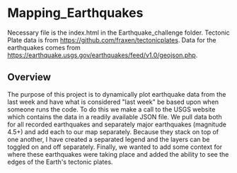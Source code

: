 # Mapping_Earthquakes
Necessary file is the index.html in the Earthquake_challenge folder.
Tectonic Plate data is from https://github.com/fraxen/tectonicplates.
Data for the earthquakes comes from https://earthquake.usgs.gov/earthquakes/feed/v1.0/geojson.php.

## Overview
The purpose of this project is to dynamically plot earthquake data from the last week and have what is considered "last week" be based upon when someone runs the code.  To do this we make a call to the USGS website which contains the data in a readily available JSON file.  We pull data both for all recorded earthquakes and separately major earthquakes (magnitude 4.5+) and add each to our map separately.  Because they stack on top of one another, I have created a separated legend and the layers can be toggled on and off separately.  Finally, we wanted to add some context for where these earthquakes were taking place and added the ability to see the edges of the Earth's tectonic plates.